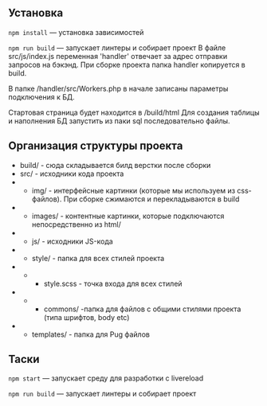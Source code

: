## Установка
`npm install` — установка зависимостей

`npm run build`  — запускает линтеры и собирает проект
В файле src/js/index.js переменная  'handler' отвечает за адрес отправки запросов на бэкэнд. При сборке проекта папка handler копируется в build. 

В папке /handler/src/Workers.php  в начале записаны параметры подключения к БД. 

Стартовая страница будет находится в /build/html
Для создания таблицы и наполнения БД запустить из паки sql последовательно файлы.

## Организация структуры проекта
- build/ - сюда складывается билд верстки после сборки
- src/ - исходники кода проекта
- - img/ - интерфейсные картинки (которые мы используем из css-файлов). При сборке сжимаются и перекладываются в build
- - images/ - контентные картинки, которые подключаются непосредственно из html/
- - js/ - исходники JS-кода
- - style/ - папка для всех стилей проекта 
- - - style.scss - точка входа для всех стилей
- - - commons/ -папка для файлов с общими стилями проекта (типа шрифтов, body etc)
- - templates/ - папка для Pug файлов

## Таски 
`npm start` — запускает среду для разработки с livereload

`npm run build`  — запускает линтеры и собирает проект



